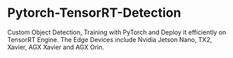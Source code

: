 # Pytorch-TensorRT-Detection
Custom Object Detection, Training with PyTorch and Deploy it efficiently on TensorRT Engine. The Edge Devices include Nvidia Jetson Nano, TX2, Xavier, AGX Xavier and AGX Orin.
